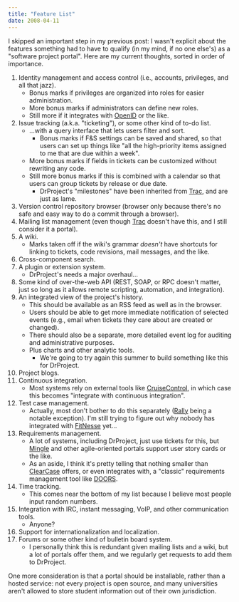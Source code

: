 ```yaml
---
title: "Feature List"
date: 2008-04-11
---
```

I skipped an important step in my previous post: I wasn't explicit about the features something had to have to qualify (in my mind, if no one else's) as a "software project portal".  Here are my current thoughts, sorted in order of importance.
<ol>
  <li>Identity management and access control (i.e., accounts, privileges, and all that jazz).
<ul>
  <li>Bonus marks if privileges are organized into roles for easier administration.</li>
  <li>More bonus marks if administrators can define new roles.</li>
  <li>Still more if it integrates with <a href="http://www.openid.org">OpenID</a> or the like.</li>
</ul>
</li>
  <li>Issue tracking (a.k.a. "ticketing"), or some other kind of to-do list.
<ul>
  <li>…with a query interface that lets users filter and sort.
<ul>
  <li>Bonus marks if F&amp;S settings can be saved and shared, so that users can set up things like "all the high-priority items assigned to me that are due within a week".</li>
</ul>
</li>
  <li>More bonus marks if fields in tickets can be customized without rewriting any code.</li>
  <li>Still more bonus marks if this is combined with a calendar so that users can group tickets by release or due date.
<ul>
  <li>DrProject's "milestones" have been inherited from <a href="http://trac.edgewall.org">Trac</a>, and are just as lame.</li>
</ul>
</li>
</ul>
</li>
  <li>Version control repository browser (browser only because there's no safe and easy way to do a commit through a browser).</li>
  <li>Mailing list management (even though <a href="http://trac.edgewall.org">Trac</a> doesn't have this, and I still consider it a portal).</li>
  <li>A wiki.
<ul>
  <li>Marks taken off if the wiki's grammar <em>doesn't</em> have shortcuts for linking to tickets, code revisions, mail messages, and the like.</li>
</ul>
</li>
  <li>Cross-component search.</li>
  <li>A plugin or extension system.
<ul>
  <li>DrProject's needs a major overhaul…</li>
</ul>
</li>
  <li>Some kind of over-the-web API (REST, SOAP, or RPC doesn't matter, just so long as it allows remote scripting, automation, and integration).</li>
  <li>An integrated view of the project's history.
<ul>
  <li>This should be available as an RSS feed as well as in the browser.</li>
  <li>Users should be able to get more immediate notification of selected events (e.g., email when tickets they care about are created or changed).</li>
  <li>There should also be a separate, more detailed event log for auditing and administrative purposes.</li>
  <li>Plus charts and other analytic tools.
<ul>
  <li>We're going to try again this summer to build something like this for DrProject.</li>
</ul>
</li>
</ul>
</li>
  <li>Project blogs.</li>
  <li>Continuous integration.
<ul>
  <li>Most systems rely on external tools like <a href="http://cruisecontrol.sourceforge.net/">CruiseControl</a>, in which case this becomes "integrate with continuous integration".</li>
</ul>
</li>
  <li>Test case management.
<ul>
  <li>Actually, most don't bother to do this separately (<a href="http://www.rallydevelopment.com/test_defect_management.jsp">Rally</a> being a notable exception).  I'm still trying to figure out why nobody has integrated with <a href="http://fitnesse.org/">FitNesse</a> yet…</li>
</ul>
</li>
  <li>Requirements management.
<ul>
  <li>A lot of systems, including DrProject, just use tickets for this, but <a href="http://studios.thoughtworks.com/mingle-project-intelligence">Mingle</a> and other agile-oriented portals support user story cards or the like.</li>
  <li>As an aside, I think it's pretty telling that nothing smaller than <a href="http://www-306.ibm.com/software/awdtools/clearcase/">ClearCase</a> offers, or even integrates with, a "classic" requirements management tool like <a href="http://www.telelogic.com/Products/doors/doors/index.cfm">DOORS</a>.</li>
</ul>
</li>
  <li>Time tracking.
<ul>
  <li>This comes near the bottom of my list because I believe most people input random numbers.</li>
</ul>
</li>
  <li>Integration with IRC, instant messaging, VoIP, and other communication tools.
<ul>
  <li>Anyone?</li>
</ul>
</li>
  <li>Support for internationalization and localization.</li>
  <li>Forums or some other kind of bulletin board system.
<ul>
  <li>I personally think this is redundant given mailing lists and a wiki, but a lot of portals offer them, and we regularly get requests to add them to DrProject.</li>
</ul>
</li>
</ol>
One more consideration is that a portal should be installable, rather than a hosted service: not every project is open source, and many universities aren't allowed to store student information out of their own jurisdiction.
